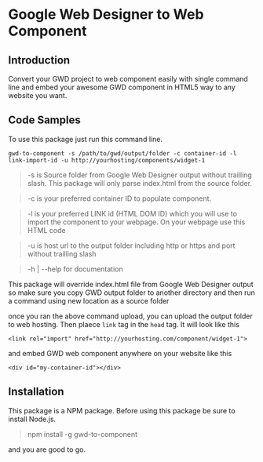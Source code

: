 # Google Web Designer to Web Component

## Introduction

Convert your GWD project to web component easily with single command line and embed your awesome GWD component in HTML5 way  to any website you want.

## Code Samples

To use this package just run this command line.

`gwd-to-component -s /path/to/gwd/output/folder -c container-id -l link-import-id -u http://yourhosting/components/widget-1`

> -s is Source folder from Google Web Designer output without trailling slash. This package will only parse index.html from the source folder.

> -c is your preferred container ID to populate component.

> -l is your preferred LINK id (HTML DOM ID) which you will use to import the component to your webpage. On your webpage use this HTML code <link id="my-link-id" rel="import" href="/gdw/output/path/index.html">

> -u is host url to the output folder including http or https and port without trailling slash

> -h | --help for documentation

This package will override index.html file from Google Web Designer output so make sure you copy GWD output folder
to another directory and then run a command using new location as a source folder

once you ran the above command upload, you can upload the output folder to web hosting. Then plaece `link` tag in the `head` tag. It will look like this

`<link rel="import" href="http://yourhosting.com/component/widget-1">`

and embed GWD web component anywhere on your website like this

`<div id="my-container-id"></div>`

## Installation

This package is a NPM package. Before using this package be sure to install Node.js. 

> npm install -g gwd-to-component

and you are good to go.